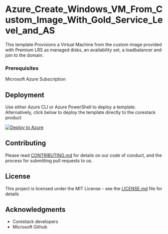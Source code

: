 
# Azure_Create_Windows_VM_From_Custom_Image_With_Gold_Service_Level_and_AS

This template Provisions a Virtual Machine from the custom image provided with Premium LRS as managed disks, an availability set, a loadbalancer and join to the domain.

### Prerequisites

Microsoft Azure Subscription

## Deployment

Use either Azure CLI or Azure PowerShell to deploy a template. Alternatively, click below to deploy the template directly to the corestack product 

[![Deploy to Azure](https://docs.corestack.io/wp-content/uploads/2019/09/deploy-to-corestack.svg)](http://qa.corestack.io/heatstack/templates?repositories=github&external_redirect=true&name=Azure_Create_Windows_VM_From_Custom_Image_With_Gold_Service_Level_and_AS&url=https://raw.githubusercontent.com/corestacklabs/master/arm/Azure_Create_Windows_VM_From_Custom_Image_With_Gold_Service_Level_and_AS/Azure_Create_Windows_VM_From_Custom_Image_With_Gold_Service_Level_and_AS_content.json&engine=arm&type[0]=Cloud&classification[0]=Provisioning&scope=tenant#/mytemplates)

## Contributing

Please read [CONTRIBUTING.md](https://gist.github.com/karthick-kk/30e4fd3f279492b4f040d5cd569d21d0) for details on our code of conduct, and the process for submitting pull requests to us.

## License

This project is licensed under the MIT License - see the [LICENSE.md](LICENSE.md) file for details

## Acknowledgments

* Corestack developers
* Microsoft Github

